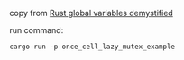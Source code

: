 copy from [Rust global variables demystified](https://morestina.net/blog/1774/rust-global-variables-demystified)

run command:

``` shell
cargo run -p once_cell_lazy_mutex_example
```
